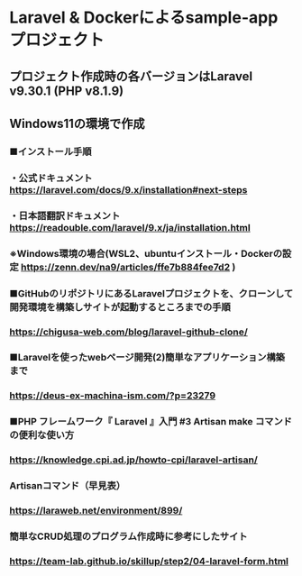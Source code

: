 # Laravel & Dockerによるsample-appプロジェクト
## プロジェクト作成時の各バージョンはLaravel v9.30.1 (PHP v8.1.9)
## Windows11の環境で作成
### ■インストール手順
### ・公式ドキュメント https://laravel.com/docs/9.x/installation#next-steps
### ・日本語翻訳ドキュメント https://readouble.com/laravel/9.x/ja/installation.html
###   ※Windows環境の場合(WSL2、ubuntuインストール・Dockerの設定 https://zenn.dev/na9/articles/ffe7b884fee7d2 )
###
### ■GitHubのリポジトリにあるLaravelプロジェクトを、クローンして開発環境を構築しサイトが起動するところまでの手順
###  https://chigusa-web.com/blog/laravel-github-clone/
### ■Laravelを使ったwebページ開発(2)簡単なアプリケーション構築まで
### https://deus-ex-machina-ism.com/?p=23279
### ■PHP フレームワーク『 Laravel 』入門 #3 Artisan make コマンドの便利な使い方
### https://knowledge.cpi.ad.jp/howto-cpi/laravel-artisan/
### Artisanコマンド（早見表）
### https://laraweb.net/environment/899/
### 簡単なCRUD処理のプログラム作成時に参考にしたサイト
### https://team-lab.github.io/skillup/step2/04-laravel-form.html

